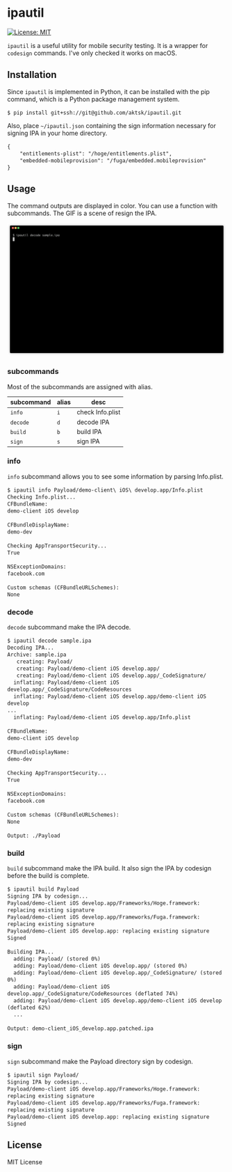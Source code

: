 # ipautil

[![License: MIT](https://img.shields.io/badge/License-MIT-blue.svg)](https://github.com/aktsk/ipautil/blob/master/LICENSE)

`ipautil` is a useful utility for mobile security testing.
It is a wrapper for `codesign` commands.
I've only checked it works on macOS.

## Installation
Since `ipautil` is implemented in Python, it can be installed with the pip command, which is a Python package management system.

```
$ pip install git+ssh://git@github.com/aktsk/ipautil.git
```

Also, place `~/ipautil.json` containing the sign information necessary for signing IPA in your home directory.

```
{
    "entitlements-plist": "/hoge/entitlements.plist",
    "embedded-mobileprovision": "/fuga/embedded.mobileprovision"
}
```

## Usage
The command outputs are displayed in color. You can use a function with subcommands.
The GIF is a scene of resign the IPA.

![terminal](./img/terminal.gif)

### subcommands
Most of the subcommands are assigned with alias.

|subcommand  |alias  |desc  |
|---|---|---|
|`info` | `i` | check Info.plist |
|`decode` | `d` | decode IPA |
|`build`  | `b` | build IPA |
|`sign` | `s` | sign IPA |

### info
`info` subcommand allows you to see some information by parsing Info.plist.

```
$ ipautil info Payload/demo-client\ iOS\ develop.app/Info.plist 
Checking Info.plist...
CFBundleName:
demo-client iOS develop

CFBundleDisplayName:
demo-dev

Checking AppTransportSecurity...
True

NSExceptionDomains:
facebook.com

Custom schemas (CFBundleURLSchemes):
None
```

### decode
`decode` subcommand make the IPA decode.

```
$ ipautil decode sample.ipa
Decoding IPA...
Archive: sample.ipa
   creating: Payload/
   creating: Payload/demo-client iOS develop.app/
   creating: Payload/demo-client iOS develop.app/_CodeSignature/
  inflating: Payload/demo-client iOS develop.app/_CodeSignature/CodeResources  
  inflating: Payload/demo-client iOS develop.app/demo-client iOS develop  
...
  inflating: Payload/demo-client iOS develop.app/Info.plist  

CFBundleName:
demo-client iOS develop

CFBundleDisplayName:
demo-dev

Checking AppTransportSecurity...
True

NSExceptionDomains:
facebook.com

Custom schemas (CFBundleURLSchemes):
None

Output: ./Payload
```

### build
`build` subcommand make the IPA build.
It also sign the IPA by codesign before the build is complete.

```
$ ipautil build Payload
Signing IPA by codesign...
Payload/demo-client iOS develop.app/Frameworks/Hoge.framework: replacing existing signature
Payload/demo-client iOS develop.app/Frameworks/Fuga.framework: replacing existing signature
Payload/demo-client iOS develop.app: replacing existing signature
Signed

Building IPA...
  adding: Payload/ (stored 0%)
  adding: Payload/demo-client iOS develop.app/ (stored 0%)
  adding: Payload/demo-client iOS develop.app/_CodeSignature/ (stored 0%)
  adding: Payload/demo-client iOS develop.app/_CodeSignature/CodeResources (deflated 74%)
  adding: Payload/demo-client iOS develop.app/demo-client iOS develop (deflated 62%)
  ...

Output: demo-client_iOS_develop.app.patched.ipa
```

### sign
`sign` subcommand make the Payload directory sign by codesign.

```
$ ipautil sign Payload/
Signing IPA by codesign...
Payload/demo-client iOS develop.app/Frameworks/Hoge.framework: replacing existing signature
Payload/demo-client iOS develop.app/Frameworks/Fuga.framework: replacing existing signature
Payload/demo-client iOS develop.app: replacing existing signature
Signed
```

## License
MIT License
